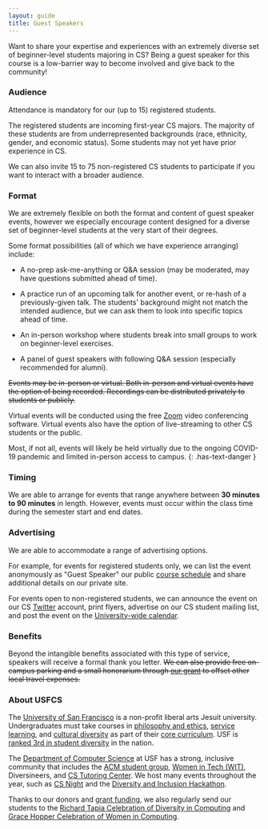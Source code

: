 ```yaml
---
layout: guide
title: Guest Speakers
---
```


Want to share your expertise and experiences with an extremely diverse set of beginner-level students majoring in CS? Being a guest speaker for this course is a low-barrier way to become involved and give back to the community!

### Audience

Attendance is mandatory for our (up to 15) registered students.

The registered students are incoming first-year CS majors. The majority of these students are from underrepresented backgrounds (race, ethnicity, gender, and economic status). Some students may not yet have prior experience in CS.

We can also invite 15 to 75 non-registered CS students to participate if you want to interact with a broader audience.

### Format

We are extremely flexible on both the format and content of guest speaker events, however we especially encourage content designed for a diverse set of beginner-level students at the very start of their degrees.

Some format possibilities (all of which we have experience arranging) include:

  - A no-prep ask-me-anything or Q&A session (may be moderated, may have questions submitted ahead of time).

  - A practice run of an upcoming talk for another event, or re-hash of a previously-given talk. The students' background might not match the intended audience, but we can ask them to look into specific topics ahead of time.

  - An in-person workshop where students break into small groups to work on beginner-level exercises.

  - A panel of guest speakers with following Q&A session (especially recommended for alumni).

~~Events may be in-person or virtual. Both in-person and virtual events have the option of being recorded. Recordings can be distributed privately to students or publicly.~~

Virtual events will be conducted using the free [Zoom](https://usfca.zoom.us/) video conferencing software. Virtual events also have the option of live-streaming to other CS students or the public.

<i class="fas fa-exclamation-triangle"></i> Most, if not all, events will likely be held virtually due to the ongoing COVID-19 pandemic and limited in-person access to campus.
{: .has-text-danger }

### Timing

We are able to arrange for events that range anywhere between **30 minutes to 90 minutes** in length. However, events must occur within the class time during the semester start and end dates.

### Advertising

We are able to accommodate a range of advertising options.

For example, for events for registered students only, we can list the event anonymously as "Guest Speaker" our public [course schedule](schedule.html) and share additional details on our private site.

For events open to non-registered students, we can announce the event on our CS [Twitter](https://twitter.com/usfcs) account, print flyers, advertise on our CS student mailing list, and post the event on the [University-wide calendar](https://www.usfca.edu/calendar).

### Benefits

Beyond the intangible benefits associated with this type of service, speakers will receive a formal thank you letter. ~~We can also provide free on-campus parking and a small honorarium through [our grant](https://www.nsf.gov/awardsearch/showAward?AWD_ID=1833718) to offset other local travel expenses.~~

### About USFCS

The [University of San Francisco](https://www.usfca.edu/) is a non-profit liberal arts Jesuit university. Undergraduates must take courses in [philosophy and ethics](https://catalog.usfca.edu/content.php?catoid=2&navoid=157), [service learning](https://catalog.usfca.edu/content.php?catoid=2&navoid=161), and [cultural diversity](https://catalog.usfca.edu/content.php?catoid=2&navoid=162) as part of their [core curriculum](https://www.usfca.edu/academics/undergraduate/core-curriculum). USF is [ranked 3rd in student diversity](https://www.usfca.edu/about-usf/what-you-need-to-know/awards-recognition)  in the nation.

The [Department of Computer Science](https://myusf.usfca.edu/arts-sciences/computer-science) at USF has a strong, inclusive community that includes the [ACM student group](https://usfcaacm.github.io/), [Women in Tech (WIT)](https://www.facebook.com/usfcawit/), Diversineers, and [CS Tutoring Center](http://tutoringcenter.cs.usfca.edu/). We host many events throughout the year, such as [CS Night](http://usfblogs.usfca.edu/usfcs/2018/11/16/17th-annual-computer-science-night/) and the [Diversity and Inclusion Hackathon](http://usfblogs.usfca.edu/usfcs/2018/11/16/17th-annual-computer-science-night/).

Thanks to our donors and [grant funding](https://www.nsf.gov/awardsearch/showAward?AWD_ID=1833718), we also regularly send our students to the [Richard Tapia Celebration of Diversity in Computing](http://usfblogs.usfca.edu/usfcs/2018/10/17/usf-computer-science-sends-first-cohort-to-tapia/) and [Grace Hopper Celebration of Women in Computing](http://usfblogs.usfca.edu/usfcs/2018/10/17/usf-computer-science-sends-largest-cohort-to-grace-hopper/).
